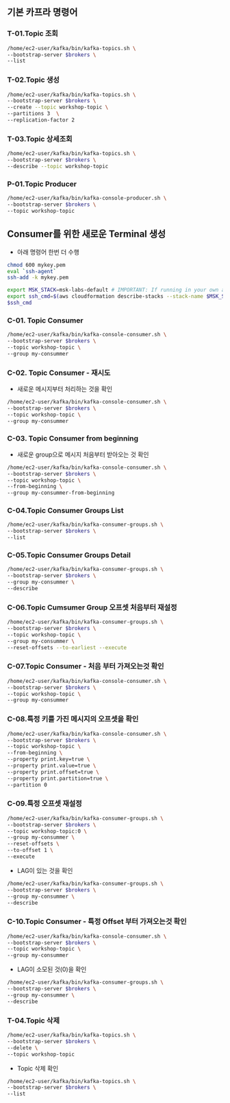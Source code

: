## 기본 카프라 명령어

### T-01.Topic 조회
```bash
/home/ec2-user/kafka/bin/kafka-topics.sh \
--bootstrap-server $brokers \
--list

```

### T-02.Topic 생성
```bash
/home/ec2-user/kafka/bin/kafka-topics.sh \
--bootstrap-server $brokers \
--create --topic workshop-topic \
--partitions 3  \
--replication-factor 2

```

### T-03.Topic 상세조회
```bash
/home/ec2-user/kafka/bin/kafka-topics.sh \
--bootstrap-server $brokers \
--describe --topic workshop-topic

```

### P-01.Topic Producer
```bash
/home/ec2-user/kafka/bin/kafka-console-producer.sh \
--bootstrap-server $brokers \
--topic workshop-topic

```

## Consumer를 위한 새로운 Terminal 생성
- 아래 명령어 한번 더 수행
```bash
chmod 600 mykey.pem
eval `ssh-agent`
ssh-add -k mykey.pem

export MSK_STACK=msk-labs-default # IMPORTANT: If running in your own account, set MSK_STACK=MSK
export ssh_cmd=$(aws cloudformation describe-stacks --stack-name $MSK_STACK --query 'Stacks[0].Outputs[?OutputKey==`SSHKafkaClientEC2Instance`].OutputValue' --output text)
$ssh_cmd

```

### C-01. Topic Consumer
```bash
/home/ec2-user/kafka/bin/kafka-console-consumer.sh \
--bootstrap-server $brokers \
--topic workshop-topic \
--group my-consummer

```

### C-02. Topic Consumer - 재시도
- 새로운 메시지부터 처리하는 것을 확인
```bash
/home/ec2-user/kafka/bin/kafka-console-consumer.sh \
--bootstrap-server $brokers \
--topic workshop-topic \
--group my-consummer

```

### C-03. Topic Consumer from beginning 
- 새로운 group으로 메시지 처음부터 받아오는 것 확인 

```bash
/home/ec2-user/kafka/bin/kafka-console-consumer.sh \
--bootstrap-server $brokers \
--topic workshop-topic \
--from-beginning \
--group my-consummer-from-beginning

```

### C-04.Topic Consumer Groups List
```bash
/home/ec2-user/kafka/bin/kafka-consumer-groups.sh \
--bootstrap-server $brokers \
--list

```

### C-05.Topic Consumer Groups Detail
```bash
/home/ec2-user/kafka/bin/kafka-consumer-groups.sh \
--bootstrap-server $brokers \
--group my-consummer \
--describe

```

### C-06.Topic Cumsumer Group 오프셋 처음부터 재설정
```bash
/home/ec2-user/kafka/bin/kafka-consumer-groups.sh \
--bootstrap-server $brokers \
--topic workshop-topic \
--group my-consummer \
--reset-offsets --to-earliest --execute 

```

### C-07.Topic Consumer - 처음 부터 가져오는것 확인
```bash
/home/ec2-user/kafka/bin/kafka-console-consumer.sh \
--bootstrap-server $brokers \
--topic workshop-topic \
--group my-consummer

```

### C-08.특정 키를 가진 메시지의 오프셋을 확인
```bash
/home/ec2-user/kafka/bin/kafka-console-consumer.sh \
--bootstrap-server $brokers \
--topic workshop-topic \
--from-beginning \
--property print.key=true \
--property print.value=true \
--property print.offset=true \
--property print.partition=true \
--partition 0

```

### C-09.특정 오프셋 재설정
```bash
/home/ec2-user/kafka/bin/kafka-consumer-groups.sh \
--bootstrap-server $brokers \
--topic workshop-topic:0 \
--group my-consummer \
--reset-offsets \
--to-offset 1 \
--execute

```

- LAG이 있는 것을 확인
```bash
/home/ec2-user/kafka/bin/kafka-consumer-groups.sh \
--bootstrap-server $brokers \
--group my-consummer \
--describe

```

### C-10.Topic Consumer - 특정 Offset 부터 가져오는것 확인
```bash
/home/ec2-user/kafka/bin/kafka-console-consumer.sh \
--bootstrap-server $brokers \
--topic workshop-topic \
--group my-consummer

```

- LAG이 소모된 것(0)을 확인
```bash
/home/ec2-user/kafka/bin/kafka-consumer-groups.sh \
--bootstrap-server $brokers \
--group my-consummer \
--describe

```

### T-04.Topic 삭제
```bash
/home/ec2-user/kafka/bin/kafka-topics.sh \
--bootstrap-server $brokers \
--delete \
--topic workshop-topic

```

- Topic 삭제 확인
```bash
/home/ec2-user/kafka/bin/kafka-topics.sh \
--bootstrap-server $brokers \
--list

```
